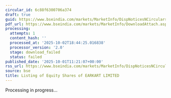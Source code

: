 ```yaml
---
circular_id: 6c88f6300706a374
draft: true
guid: https://www.bseindia.com/markets/MarketInfo/DispNoticesNCirculars.aspx?Noticeid={DBA6BD07-1127-4815-8280-9754EB4C2A9F}&noticeno=20251001-29&dt=10/01/2025&icount=29&totcount=83&flag=0
pdf_url: https://www.bseindia.com/markets/MarketInfo/DownloadAttach.aspx?id=20251001-29&attachedId=
processing:
  attempts: 1
  content_hash: ''
  processed_at: '2025-10-02T18:44:25.016838'
  processor_version: '2.0'
  stage: download_failed
  status: failed
published_date: '2025-10-01T11:21:07+00:00'
rss_url: https://www.bseindia.com/markets/MarketInfo/DispNoticesNCirculars.aspx?Noticeid={DBA6BD07-1127-4815-8280-9754EB4C2A9F}&noticeno=20251001-29&dt=10/01/2025&icount=29&totcount=83&flag=0
source: bse
title: Listing of Equity Shares of EARKART LIMITED
---
```


Processing in progress...